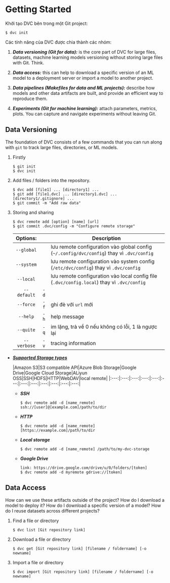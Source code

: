 # Getting Started

Khởi tạo DVC bên trong một Git project:

    $ dvc init

Các tính năng của DVC được chia thành các nhóm:

1. **_Data versioning (Git for data):_** is the core part of DVC for large files, datasets, machine learning models versioning without storing large files with Git. Think.

1. **_Data access:_** this can help to download a specific version of an ML model to a deployment server or import a model to another project.

1. **_Data pipelines (Makefiles for data and ML projects):_** describe how models and other data artifacts are built, and provide an efficient way to reproduce them.

1. **_Experiments (Git for machine learning):_** attach parameters, metrics, plots. You can capture and navigate experiments without leaving Git.

## Data Versioning
The foundation of DVC consists of a few commands that you can run along with `git` to track large files, directories, or ML models.

1. Firstly

       $ git init
       $ dvc init

1. Add files / folders into the repository.

       $ dvc add [file1] ... [directory1] ...
       $ git add [file1.dvc] ... [directory1.dvc] ... [directory1/.gitignore] ...
       $ git commit -m "Add raw data"

1. Storing and sharing

       $ dvc remote add [option] [name] [url]
       $ git commit .dvc/config -m "Configure remote storage"

    |**Options:**||Description|
    |:---:|:---:|---|
    |`--global`||lưu remote configuration vào global config (`~/.config/dvc/config`) thay vì `.dvc/config`|
    |`--system`||lưu remote configuration vào system config (`/etc/dvc/config`) thay vì `.dvc/config`|
    |`--local`||lưu remote configuration vào local config file (`.dvc/config.local`) thay vì `.dvc/config`|
    |`--default`|`-d`||
    |`--force`|`-f`|ghi đè với `url` mới|
    |`--help`|`-h`|help message|
    |`--quite`|`-q`|im lặng, trả về 0 nếu không có lỗi, 1 là ngược lại|
    |`--verbose`|`-v`|tracing information|

- [**_Supported Storage types_**](https://dvc.org/doc/command-reference/remote/add)

    |Amazon S3|S3 compatible API|Azure Blob Storage|Google Drive|Google Cloud Storage|ALiyun OSS|SSH|HDFS|HTTP|WebDAV|local remote|
    |:---:|:---:|:---:|:---:|:---:|:---:|:---:|:---:|:---:|:---:|:---:|:---:|
    
    - **_SSH_**
          
          $ dvc remote add -d [name_remote] ssh://[user]@[example.com]/path/to/dir

    - **_HTTP_**

          $ dvc remote add -d [name_remote] [https://example.com]/path/to/dir

    - **_Local storage_**

          $ dvc remote add -d [name_remote] /path/to/my-dvc-storage
    
    - **_Google Drive_**
        
          link: https://drive.google.com/drive/u/0/folders/[token]
          $ dvc remote add -d myremote gdrive://[token]

## Data Access
How can we use these artifacts outside of the project? How do I download a model to deploy it? How do I download a specific version of a model? How do I reuse datasets across different projects?

1. Find a file or directory

       $ dvc list [Git repository link]

2. Download a file or directory

       $ dvc get [Git repository link] [filename / foldername] [-o newname]

3. Import a file or directory

       $ dvc import [Git repository link] [filename / foldername] [-o newname]